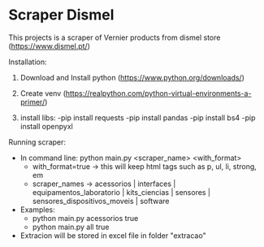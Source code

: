 # Scraper Dismel

This projects is a scraper of Vernier products from dismel store (https://www.dismel.pt/)

Installation:
1) Download and Install python (https://www.python.org/downloads/)

2) Create venv (https://realpython.com/python-virtual-environments-a-primer/)

3) install libs:
    -pip install requests
    -pip install pandas
    -pip install bs4
    -pip install openpyxl

Running scraper:

- In command line: python main.py <scraper_name> <with_format>
    - with_format=true -> this will keep html tags such as p, ul, li, strong, em
    - scraper_names -> acessorios | interfaces | equipamentos_laboratorio | kits_ciencias | sensores | sensores_dispositivos_moveis | software
- Examples:
    - python main.py acessorios true
    - python main.py all true
- Extracion will be stored in excel file in folder "extracao"
